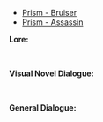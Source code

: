 - [Prism - Bruiser](/pawnsDesigned/Prism/PrismBruiser/)
- [Prism - Assassin](/pawnsDesigned/Prism/PrismAssassin/)

**Lore:**

<br>

**Visual Novel Dialogue:**

<br>

**General Dialogue:**

<br>

